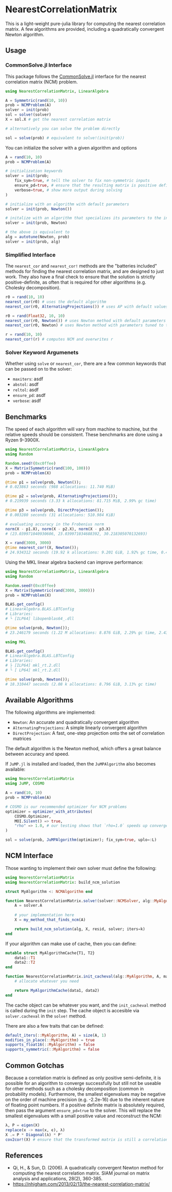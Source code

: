 # NearestCorrelationMatrix

This is a light-weight pure-julia library for computing the nearest correlation matrix. A few algorithms are provided, including a quadratically convergent Newton algorithm.


## Usage


### CommonSolve.jl Interface

This package follows the [CommonSolve.jl](https://docs.sciml.ai/CommonSolve/stable/) interface for the nearest correlation matrix (NCM) problem.

```julia
using NearestCorrelationMatrix, LinearAlgebra

A = Symmetric(rand(10, 10))
prob = NCMProblem(A)
solver = init(prob)
sol = solve!(solver)
X = sol.X # get the nearest correlation matrix

# alternatively you can solve the problem directly

sol = solve(prob) # equivalent to solve!(init(prob))
```

You can initialize the solver with a given algorithm and options

```julia
A = rand(10, 10)
prob = NCMProblem(A)

# initialization keywords
solver = init(prob;
    fix_sym=true, # tell the solver to fix non-symmetric inputs
    ensure_pd=true, # ensure that the resulting matrix is positive definite
    verbose=true, # show more output during solving
)

# initialize with an algorithm with default parameters
solver = init(prob, Newton())

# initalize with an algorithm that specializes its parameters to the input
solver = init(prob, Newton)

# the above is equivalent to
alg = autotune(Newton, prob)
solver = init(prob, alg)
```


### Simplified Interface

The `nearest_cor` and `nearest_cor!` methods are the "batteries included" methods for finding the nearest correlation matrix, and are designed to just work. They also have a final check to ensure that the solution is strictly positive-definite, as often that is required for other algorithms (e.g. Cholesky decomposition).

```julia
r0 = rand(10, 10)
nearest_cor(r0) # uses the default algorithm
nearest_cor(r0, AlternatingProjections()) # uses AP with default values

r0 = rand(Float32, 10, 10)
nearest_cor(r0, Newton()) # uses Newton method with default parameters
nearest_cor(r0, Newton) # uses Newton method with parameters tuned to the input matrix

r = rand(10, 10)
nearest_cor!(r) # computes NCM and overwrites r
```


### Solver Keyword Argumenets

Whether using `solve` or `nearest_cor`, there are a few common keywords that can be passed on to the solver:

- `maxiters`: asdf
- `abstol`: asdf
- `reltol`: asdf
- `ensure_pd`: asdf
- `verbose`: asdf


## Benchmarks

The speed of each algorithm will vary from machine to machine, but the relative speeds should be consistent. These benchmarks are done using a Ryzen 9-3900X.

```julia
using NearestCorrelationMatrix, LinearAlgebra
using Random

Random.seed!(0xc0ffee)
X = Matrix(Symmetric(rand(100, 100)))
prob = NCMProblem(X)

@time p1 = solve(prob, Newton());
# 0.023863 seconds (988 allocations: 11.740 MiB)

@time p2 = solve(prob, AlternatingProjections());
# 0.219939 seconds (3.33 k allocations: 81.715 MiB, 2.99% gc time)

@time p3 = solve(prob, DirectProjection());
# 0.003280 seconds (31 allocations: 510.984 KiB)

# evaluating accuracy in the Frobenius norm
norm(X - p1.X), norm(X - p2.X), norm(X - p3.X)
# (23.039971040930606, 23.039971034688392, 30.218305070132693)

X = rand(3000, 3000)
@time nearest_cor!(X, Newton());
# 24.934312 seconds (19.92 k allocations: 9.201 GiB, 1.92% gc time, 0.48% compilation time)
```

Using the MKL linear algebra backend can improve performance:

```julia
using NearestCorrelationMatrix, LinearAlgebra
using Random

Random.seed!(0xc0ffee)
X = Matrix(Symmetric(rand(3000, 3000)))
prob = NCMProblem(X)

BLAS.get_config()
# LinearAlgebra.BLAS.LBTConfig
# Libraries: 
# └ [ILP64] libopenblas64_.dll

@time solve(prob, Newton());
# 23.246179 seconds (1.22 M allocations: 8.876 GiB, 2.29% gc time, 2.43% compilation time)

using MKL

BLAS.get_config()
# LinearAlgebra.BLAS.LBTConfig
# Libraries:
# ├ [ILP64] mkl_rt.2.dll
# └ [ LP64] mkl_rt.2.dll

@time solve(prob, Newton());
# 18.310447 seconds (2.08 k allocations: 8.796 GiB, 3.13% gc time)
```

## Available Algorithms

The following algorithms are implemented:

- `Newton`: An accurate and quadratically convergent algorithm
- `AlternatingProjections`: A simple linearly convergent algorithm
- `DirectProjection`: A fast, one-step projection onto the set of correlation matrices

The default algorithm is the Newton method, which offers a great balance between accuracy and speed.

If `JuMP.jl` is installed and loaded, then the `JuMPAlgorithm` also becomes available:

```julia
using NearestCorrelationMatrix
using JuMP, COSMO

A = rand(10, 10)
prob = NCMProblem(A)

# COSMO is our recommended optimizer for NCM problems
optimizer = optimizer_with_attributes(
    COSMO.Optimizer,
    MOI.Silent() => true,
    "rho" => 1.0, # our testing shows that `rho=1.0` speeds up convergence
)

sol = solve(prob, JuMPAlgorithm(optimizer); fix_sym=true, uplo=:L)
```


## NCM Interface

Those wanting to implement their own solver must define the following:

```julia
using NearestCorrelationMatrix
using NearestCorrelationMatrix: build_ncm_solution

struct MyAlgorithm <: NCMAlgorithm end

function NearestCorrelationMatrix.solve!(solver::NCMSolver, alg::MyAlgorithm)
    A = solver.A
    
    # your implementation here
    X = my_method_that_finds_ncm(A)

    return build_ncm_solution(alg, X, resid, solver; iters=k)
end
```

If your algorithm can make use of cache, then you can define:

```julia
mutable struct MyAlgorithmCache{T1, T2}
    data1::T1
    data2::T2
end

function NearestCorrelationMatrix.init_cacheval(alg::MyAlgorithm, A, maxiters, abstol, reltol, verbose)
    # allocate whatever you need

    return MyAlgorithmCache(data1, data2)
end
```

The cache object can be whatever you want, and the `init_cacheval` method is called during the `init` step. The cache object is accesible via `solver.cacheval` in the `solve!` method.

There are also a few traits that can be defined:

```julia
default_iters(::MyAlgorithm, A) = size(A, 1)
modifies_in_place(::MyAlgorithm) = true
supports_float16(::MyAlgorithm) = false
supports_symmetric(::MyAlgorithm) = false
```


## Common Gotchas

Because a correlation matrix is defined as only positive semi-definite, it is possible for an algorithm to converge successfully but still not be useable for other methods such as a cholesky decomposition (common in probability models). Furthermore, the smallest eigenvalues may be negative on the order of machine precision (e.g. -2.2e-16) due to the inherent nature of floating point numbers. If a positive definite matrix is absolutely required, then pass the argument `ensure_pd=true` to the solver. This will replace the smallest eigenvalues with a small positive value and reconstruct the NCM:

```julia
λ, P = eigen(X)
replace(x -> max(x, ϵ), λ)
X .= P * Diagonal(λ) * P'
cov2cor!(X) # ensure that the transformed matrix is still a correlation matrix
```


## References

* Qi, H., & Sun, D. (2006). A quadratically convergent Newton method for computing the nearest correlation matrix. SIAM journal on matrix analysis and applications, 28(2), 360-385.
* https://nhigham.com/2013/02/13/the-nearest-correlation-matrix/